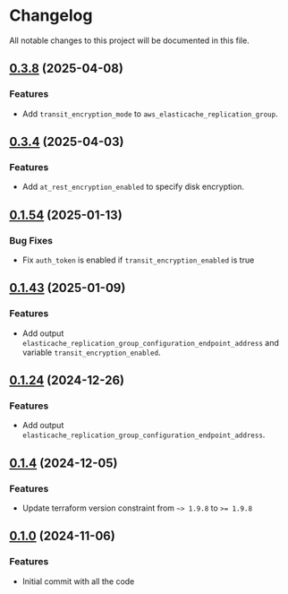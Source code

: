 # Changelog

All notable changes to this project will be documented in this file.

## [0.3.8]() (2025-04-08)

### Features

* Add `transit_encryption_mode` to `aws_elasticache_replication_group`.

## [0.3.4]() (2025-04-03)

### Features

* Add `at_rest_encryption_enabled` to specify disk encryption.

## [0.1.54]() (2025-01-13)

### Bug Fixes

* Fix `auth_token` is enabled if `transit_encryption_enabled` is true

## [0.1.43]() (2025-01-09)

### Features

* Add output `elasticache_replication_group_configuration_endpoint_address` and variable `transit_encryption_enabled`.

## [0.1.24]() (2024-12-26)

### Features

* Add output `elasticache_replication_group_configuration_endpoint_address`.

## [0.1.4]() (2024-12-05)

### Features

* Update terraform version constraint from `~> 1.9.8` to `>= 1.9.8`

## [0.1.0]() (2024-11-06)

### Features

* Initial commit with all the code

